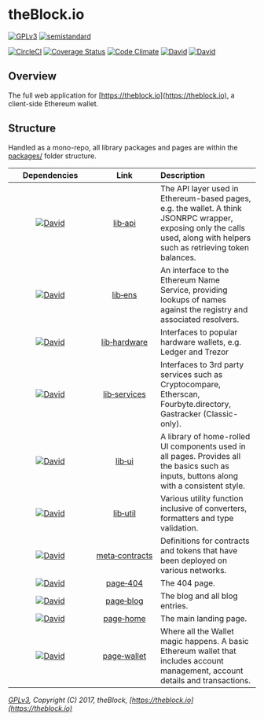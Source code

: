 # theBlock.io

[![GPLv3](https://img.shields.io/badge/license-GPL%20v3-green.svg)](https://www.gnu.org/licenses/gpl-3.0.en.html)
[![semistandard](https://img.shields.io/badge/code%20style-semistandard-brightgreen.svg)](https://github.com/Flet/semistandard)

[![CircleCI](https://circleci.com/gh/theblock/theblock.github.io.svg?style=shield)](https://circleci.com/gh/theblock/theblock.github.io)
[![Coverage Status](https://coveralls.io/repos/github/theblock/theblock.github.io/badge.svg?branch=master)](https://coveralls.io/github/theblock/theblock.github.io?branch=master)
[![Code Climate](https://codeclimate.com/github/theblock/theblock.github.io/badges/gpa.svg)](https://codeclimate.com/github/theblock/theblock.github.io)
[![David](https://david-dm.org/theblock/theblock.github.io/status.svg)](https://david-dm.org/theblock/theblock.github.io)
[![David](https://david-dm.org/theblock/theblock.github.io/dev-status.svg)](https://david-dm.org/theblock/theblock.github.io?type=dev)

## Overview

The full web application for [https://theblock.io](https://theblock.io), a client-side Ethereum wallet.

## Structure

Handled as a mono-repo, all library packages and pages are within the [packages/](packages/) folder structure.

|&nbsp;&nbsp;&nbsp;&nbsp;&nbsp;Dependencies&nbsp;&nbsp;&nbsp;&nbsp;&nbsp;|Link|Description|
|:--:|:--:|:--|
|[![David](https://david-dm.org/theblock/theblock.github.io/status.svg?path=packages/lib-api)](https://david-dm.org/theblock/theblock.github.io?path=packages/lib-api)|[lib&#x2011;api](packages/lib-api)|The API layer used in Ethereum-based pages, e.g. the wallet. A think JSONRPC wrapper, exposing only the calls used, along with helpers such as retrieving token balances.|
|[![David](https://david-dm.org/theblock/theblock.github.io/status.svg?path=packages/lib-ens)](https://david-dm.org/theblock/theblock.github.io?path=packages/lib-ens)|[lib&#x2011;ens](packages/lib-ens)|An interface to the Ethereum Name Service, providing lookups of names against the registry and associated resolvers.|
|[![David](https://david-dm.org/theblock/theblock.github.io/status.svg?path=packages/lib-hardware)](https://david-dm.org/theblock/theblock.github.io?path=packages/lib-hardware)|[lib&#x2011;hardware](packages/lib-hardware)|Interfaces to popular hardware wallets, e.g. Ledger and Trezor|
|[![David](https://david-dm.org/theblock/theblock.github.io/status.svg?path=packages/lib-services)](https://david-dm.org/theblock/theblock.github.io?path=packages/lib-services)|[lib&#x2011;services](packages/lib-services)|Interfaces to 3rd party services such as Cryptocompare, Etherscan, Fourbyte.directory, Gastracker (Classic-only).|
|[![David](https://david-dm.org/theblock/theblock.github.io/status.svg?path=packages/lib-ui)](https://david-dm.org/theblock/theblock.github.io?path=packages/lib-ui)|[lib&#x2011;ui](packages/lib-ui)|A library of home-rolled UI components used in all pages. Provides all the basics such as inputs, buttons along with a consistent style.|
|[![David](https://david-dm.org/theblock/theblock.github.io/status.svg?path=packages/lib-util)](https://david-dm.org/theblock/theblock.github.io?path=packages/lib-util)|[lib&#x2011;util](packages/lib-util)|Various utility function inclusive of converters, formatters and type validation.|
|[![David](https://david-dm.org/theblock/theblock.github.io/status.svg?path=packages/meta-contracts)](https://david-dm.org/theblock/theblock.github.io?path=packages/meta-contracts)|[meta&#x2011;contracts](packages/meta-contracts)|Definitions for contracts and tokens that have been deployed on various networks.|
|[![David](https://david-dm.org/theblock/theblock.github.io/status.svg?path=packages/page-404)](https://david-dm.org/theblock/theblock.github.io?path=packages/page-404)|[page&#x2011;404](packages/page-404)|The 404 page.|
|[![David](https://david-dm.org/theblock/theblock.github.io/status.svg?path=packages/page-blog)](https://david-dm.org/theblock/theblock.github.io?path=packages/page-blog)|[page&#x2011;blog](packages/page-blog)|The blog and all blog entries.|
|[![David](https://david-dm.org/theblock/theblock.github.io/status.svg?path=packages/page-home)](https://david-dm.org/theblock/theblock.github.io?path=packages/page-home)|[page&#x2011;home](packages/page-home)|The main landing page.|
|[![David](https://david-dm.org/theblock/theblock.github.io/status.svg?path=packages/page-wallet)](https://david-dm.org/theblock/theblock.github.io?path=packages/page-wallet)|[page&#x2011;wallet](packages/page-wallet)|Where all the Wallet magic happens. A basic Ethereum wallet that includes account management, account details and transactions.|

_[GPLv3](LICENSE), Copyright (C) 2017, theBlock, [https://theblock.io](https://theblock.io)_

